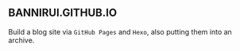 ## BANNIRUI.GITHUB.IO

Build a blog site via `GitHub Pages` and `Hexo`, also putting them into an archive.
